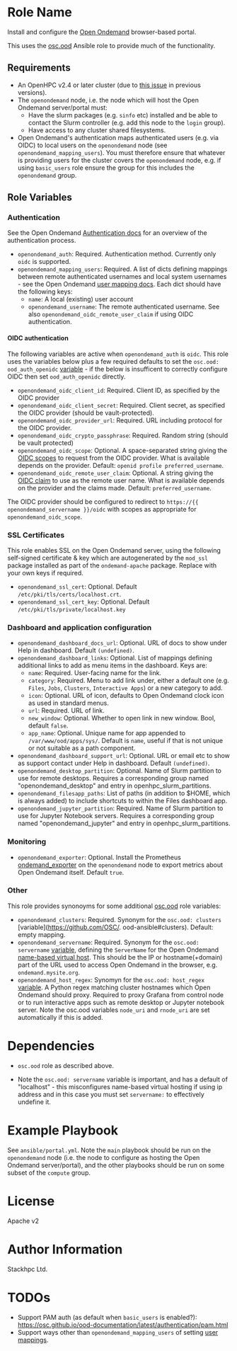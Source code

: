 # Role Name

Install and configure the [Open Ondemand](https://osc.github.io/ood-documentation/latest/) browser-based portal.

This uses the [osc.ood](https://github.com/OSC/ood-ansible) Ansible role to provide much of the functionality.

## Requirements

- An OpenHPC v2.4 or later cluster (due to [this issue](https://github.com/openhpc/ohpc/issues/1346) in previous versions).
- The `openondemand` node, i.e. the node which will host the Open Ondemand server/portal must:
  - Have the slurm packages (e.g. `sinfo` etc) installed and be able to contact the Slurm controller (e.g. add this node to the `login` group).
  - Have access to any cluster shared filesystems.
- Open Ondemand's authentication maps authenticated users (e.g. via OIDC) to local users on the `openondemand` node (see `openondemand_mapping_users`). You must therefore ensure that whatever is providing users for the cluster covers the `openondemand` node, e.g. if using `basic_users` role ensure the group for this includes the `openondemand` group.

## Role Variables

### Authentication
See the Open Ondemand [Authentication docs](https://osc.github.io/ood-documentation/latest/authentication/overview.html) for an overview of the authentication process.

- `openondemand_auth`: Required. Authentication method. Currently only `oidc` is supported.
- `openondemand_mapping_users`: Required. A list of dicts defining mappings between remote authenticated usernames and local system usernames - see the Open Ondemand [user mapping docs](https://osc.github.io/ood-documentation/latest/authentication/overview/map-user.html). Each dict should have the following keys:
  - `name`: A local (existing) user account
  - `openondemand_username`: The remote authenticated username. See also `openondemand_oidc_remote_user_claim` if using OIDC authentication.

#### OIDC authentication
The following variables are active when `openondemand_auth` is `oidc`. This role uses the variables below plus a few required defaults to set the `osc.ood: ood_auth_openidc` [variable](https://github.com/OSC/ood-ansible#open-id-connect) - if the below is insufficent to correctly configure OIDC then set `ood_auth_openidc` directly.
- `openondemand_oidc_client_id`: Required. Client ID, as specified by the OIDC provider
- `openondemand_oidc_client_secret`: Required. Client secret, as specified the OIDC provider (should be vault-protected).
- `openondemand_oidc_provider_url`: Required. URL including protocol for the OIDC provider.
- `openondemand_oidc_crypto_passphrase`: Required. Random string (should be vault protected)
- `openondemand_oidc_scope`: Optional. A space-separated string giving the [OIDC scopes](https://auth0.com/docs/configure/apis/scopes/openid-connect-scopes) to request from the OIDC provider. What is available depends on the provider. Default: `openid profile preferred_username`.
- `openondemand_oidc_remote_user_claim`: Optional. A string giving the [OIDC claim](https://auth0.com/docs/configure/apis/scopes/openid-connect-scopes#standard-claims) to use as the remote user name. What is available depends on the provider and the claims made. Default: `preferred_username`.

The OIDC provider should be configured to redirect to `https://{{ openondemand_servername }}/oidc` with scopes as appropriate for `openondemand_oidc_scope`.

### SSL Certificates
This role enables SSL on the Open Ondemand server, using the following self-signed certificate & key which are autogenerated by the `mod_ssl` package installed as part of the `ondemand-apache` package. Replace with your own keys if required.
- `openondemand_ssl_cert`: Optional. Default `/etc/pki/tls/certs/localhost.crt`.
- `openondemand_ssl_cert_key`: Optional. Default `/etc/pki/tls/private/localhost.key`

### Dashboard and application configuration
- `openondemand_dashboard_docs_url`: Optional. URL of docs to show under Help in dashboard. Default `(undefined)`.
- `openondemand_dashboard_links`: Optional. List of mappings defining additional links to add as menu items in the dashboard. Keys are:
    - `name`: Required. User-facing name for the link.
    - `category`: Required. Menu to add link under, either a default one (e.g. `Files`, `Jobs`, `Clusters`, `Interactive Apps`) or a new category to add.
    - `icon`: Optional. URL of icon, defaults to Open Ondemand clock icon as used in standard menus.
    - `url`: Required. URL of link.
    - `new_window`: Optional. Whether to open link in new window. Bool, default `false`.
    - `app_name`: Optional. Unique name for app appended to `/var/www/ood/apps/sys/`. Default is `name`, useful if that is not unique or not suitable as a path component.
- `openondemand_dashboard_support_url`: Optional. URL or email etc to show as support contact under Help in dashboard. Default `(undefined)`.
- `openondemand_desktop_partition`: Optional. Name of Slurm partition to use for remote desktops. Requires a corresponding group named "openondemand_desktop" and entry in openhpc_slurm_partitions.
- `openondemand_filesapp_paths`: List of paths (in addition to $HOME, which is always added) to include shortcuts to within the Files dashboard app.
- `openondemand_jupyter_partition`: Required. Name of Slurm partition to use for Jupyter Notebook servers. Requires a corresponding group named "openondemand_jupyter" and entry in openhpc_slurm_partitions.

### Monitoring
- `openondemand_exporter`: Optional. Install the Prometheus [ondemand_exporter](https://github.com/OSC/ondemand_exporter) on the `openondemand` node to export metrics about Open Ondemand itself. Default `true`.

### Other
This role provides synonoyms for some additional [osc.ood](https://github.com/OSC/ood-ansible) role variables: 

- `openondemand_clusters`: Required. Synonym for the `osc.ood: clusters` [variable](https://github.com/OSC/. ood-ansible#clusters). Default: empty mapping.
- `openondemand_servername`: Required. Synonym for the `osc.ood: servername` [variable](servername), defining the `ServerName` for the Open Ondemand [name-based virtual host](https://httpd.apache.org/docs/current/mod/core.html#servername). This should be the IP or hostname(+domain) part of the URL used to access Open Ondemand in the browser, e.g. `ondemand.mysite.org`.
- `openondemand_host_regex`: Synomyn for the `osc.ood: host_regex` [variable](https://osc.github.io/ood-documentation/latest/app-development/interactive/setup/enable-reverse-proxy.html). A Python regex matching cluster hostnames which Open Ondemand should proxy. Required to proxy Grafana from control node or to run interactive apps such as remote desktop or Jupyter notebook server. Note the osc.ood variables `node_uri` and `rnode_uri` are set automatically if this is added.

# Dependencies

- `osc.ood` role as described above.

- Note the `osc.ood: servername` variable is important, and has a default of "localhost" - this misconfigures name-based virtual hosting if using ip address and in this case you must set `servername:` to effectively undefine it.

# Example Playbook

See `ansible/portal.yml`. Note the `main` playbook should be run on the `openondemand` node (i.e. the node to configure as hosting the Open Ondemand server/portal), and the other playbooks should be run on some subset of the `compute` group.

# License

Apache v2

# Author Information

Stackhpc Ltd.

# TODOs
- Support PAM auth (as default when `basic_users` is enabled?): https://osc.github.io/ood-documentation/latest/authentication/pam.html
- Support ways other than `openondemand_mapping_users` of setting [user mappings](https://osc.github.io/ood-documentation/latest/authentication/overview/map-user.html).
